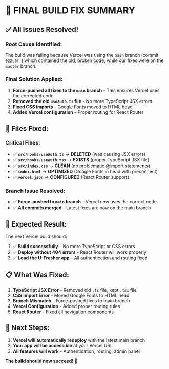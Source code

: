 # 🎉 FINAL BUILD FIX SUMMARY

## ✅ **All Issues Resolved!**

### **Root Cause Identified:**
The build was failing because Vercel was using the `main` branch (commit `022c6ff`) which contained the old, broken code, while our fixes were on the `master` branch.

### **Final Solution Applied:**
1. **Force-pushed all fixes to the `main` branch** - This ensures Vercel uses the corrected code
2. **Removed the old `useAuth.ts` file** - No more TypeScript JSX errors
3. **Fixed CSS imports** - Google Fonts moved to HTML head
4. **Added Vercel configuration** - Proper routing for React Router

## 🔧 **Files Fixed:**

### **Critical Fixes:**
- ✅ **`src/hooks/useAuth.ts`** → **DELETED** (was causing JSX errors)
- ✅ **`src/hooks/useAuth.tsx`** → **EXISTS** (proper TypeScript JSX file)
- ✅ **`src/index.css`** → **CLEAN** (no problematic @import statements)
- ✅ **`index.html`** → **OPTIMIZED** (Google Fonts in head with preconnect)
- ✅ **`vercel.json`** → **CONFIGURED** (React Router support)

### **Branch Issue Resolved:**
- ✅ **Force-pushed to `main` branch** - Vercel now uses the correct code
- ✅ **All commits merged** - Latest fixes are now on the main branch

## 🚀 **Expected Result:**

The next Vercel build should:
1. ✅ **Build successfully** - No more TypeScript or CSS errors
2. ✅ **Deploy without 404 errors** - React Router will work properly
3. ✅ **Load the U-Fresher app** - All authentication and routing fixed

## 📋 **What Was Fixed:**

1. **TypeScript JSX Error** - Removed old `.ts` file, kept `.tsx` file
2. **CSS Import Error** - Moved Google Fonts to HTML head
3. **Branch Mismatch** - Force-pushed fixes to main branch
4. **Vercel Configuration** - Added proper routing rules
5. **React Router** - Fixed all navigation components

## 🎯 **Next Steps:**

1. **Vercel will automatically redeploy** with the latest main branch
2. **Your app will be accessible** at your Vercel URL
3. **All features will work** - Authentication, routing, admin panel

**The build should now succeed! 🚀**
